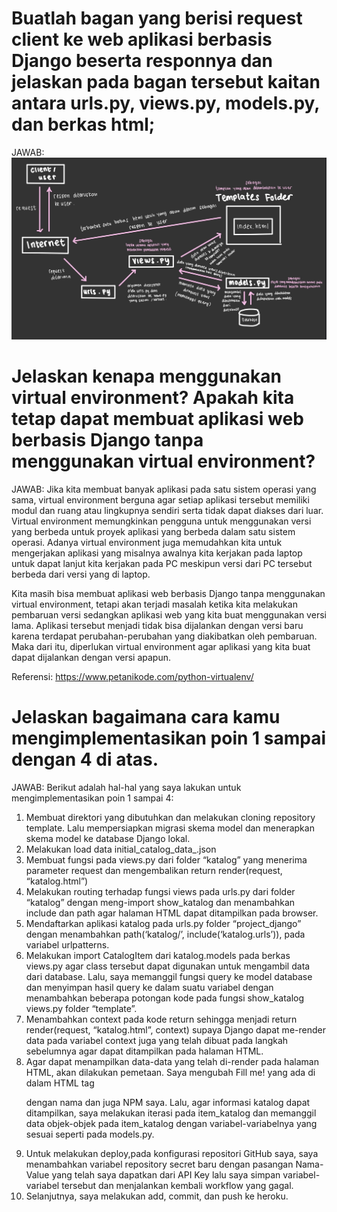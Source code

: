 # Buatlah bagan yang berisi request client ke web aplikasi berbasis Django beserta responnya dan jelaskan pada bagan tersebut kaitan antara urls.py, views.py, models.py, dan berkas html;
JAWAB: 
![Bagan_Tugas2](/Bagan_Tugas2.jpg)

# Jelaskan kenapa menggunakan virtual environment? Apakah kita tetap dapat membuat aplikasi web berbasis Django tanpa menggunakan virtual environment?
JAWAB: 
Jika kita membuat banyak aplikasi pada satu sistem operasi yang sama, virtual environment berguna agar setiap aplikasi tersebut memiliki modul dan ruang atau lingkupnya sendiri serta tidak dapat diakses dari luar. Virtual environment memungkinkan pengguna untuk menggunakan versi yang berbeda untuk proyek aplikasi yang berbeda dalam satu sistem operasi. Adanya virtual environment juga memudahkan kita untuk mengerjakan aplikasi yang misalnya awalnya kita kerjakan pada laptop untuk dapat lanjut kita kerjakan pada PC meskipun versi dari PC tersebut berbeda dari versi yang di laptop.

Kita masih bisa membuat aplikasi web berbasis Django tanpa menggunakan virtual environment, tetapi akan terjadi masalah ketika kita melakukan pembaruan versi sedangkan aplikasi web yang kita buat menggunakan versi lama. Aplikasi tersebut menjadi tidak bisa dijalankan dengan versi baru karena terdapat perubahan-perubahan yang diakibatkan oleh pembaruan. Maka dari itu, diperlukan virtual environment agar aplikasi yang kita buat dapat dijalankan dengan versi apapun.

Referensi: https://www.petanikode.com/python-virtualenv/

# Jelaskan bagaimana cara kamu mengimplementasikan poin 1 sampai dengan 4 di atas.
JAWAB:
Berikut adalah hal-hal yang saya lakukan untuk mengimplementasikan poin 1 sampai 4:
1. Membuat direktori yang dibutuhkan dan melakukan cloning repository template. Lalu mempersiapkan migrasi skema model dan menerapkan skema model ke database Django lokal.
2. Melakukan load data initial_catalog_data_.json
3. Membuat fungsi pada views.py dari folder “katalog” yang menerima parameter request dan mengembalikan return render(request, “katalog.html”)
4. Melakukan routing terhadap fungsi views pada urls.py dari folder “katalog” dengan meng-import show_katalog dan menambahkan include dan path agar halaman HTML dapat ditampilkan pada browser.
5. Mendaftarkan aplikasi katalog pada urls.py folder “project_django” dengan menambahkan path(‘katalog/’, include(‘katalog.urls’)), pada variabel urlpatterns.
6. Melakukan import CatalogItem dari katalog.models pada berkas views.py agar class tersebut dapat digunakan untuk mengambil data dari database. Lalu, saya memanggil fungsi query ke model database dan menyimpan hasil query ke dalam suatu variabel dengan menambahkan beberapa potongan kode pada fungsi show_katalog views.py folder “template”.
7. Menambahkan context pada kode return sehingga menjadi return render(request, “katalog.html”, context) supaya Django dapat me-render data pada variabel context juga yang telah dibuat pada langkah sebelumnya agar dapat ditampilkan pada halaman HTML.
8. Agar dapat menampilkan data-data yang telah di-render pada halaman HTML, akan dilakukan pemetaan. Saya mengubah Fill me! yang ada di dalam HTML tag <p> dengan nama dan juga NPM saya. Lalu, agar informasi katalog dapat ditampilkan, saya melakukan iterasi pada item_katalog dan memanggil data objek-objek pada item_katalog dengan variabel-variabelnya yang sesuai seperti pada models.py.
9. Untuk melakukan deploy,pada konfigurasi repositori GitHub saya, saya menambahkan variabel repository secret baru dengan pasangan Nama-Value yang telah saya dapatkan dari API Key lalu saya simpan variabel-variabel tersebut dan menjalankan kembali workflow yang gagal.
10. Selanjutnya, saya melakukan add, commit, dan push ke heroku.

